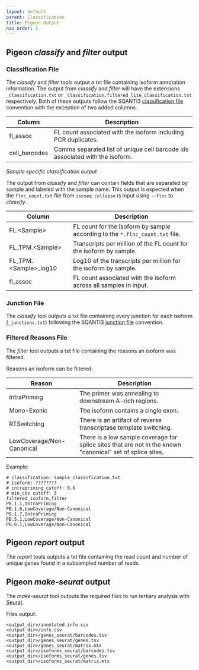 ```yaml
---
layout: default
parent: Classification
title: Pigeon Output
nav_order: 5
---
```


## Pigeon _classify_ and _filter_ output

### Classification File

The _classify_ and _filter_ tools output a txt file containing isoform annotation information.
The output from _classify_ and _filter_ will have the extensions `_classification.txt` or `_classification.filtered_lite_classification.txt` respectively.
Both of these outputs follow the SQANTI3 [classification file](https://github.com/ConesaLab/SQANTI3/wiki/Understanding-the-output-of-SQANTI3-QC#glossary-of-classification-file-columns-classificationtxt) convention with the exception of two added columns.

| Column | Description |
| ------ | ----------- |
| fl_assoc | FL count associated with the isoform including PCR duplicates. |
| cell_barcodes | Comma separated list of unique cell barcode ids associated with the isoform. |

*Sample specific classification output*

The output from _classify_ and _filter_ can contain fields that are separated by sample and labeled with the sample name.
This output is expected when the `flnc_count.txt` file from `isoseq collapse` is input using `--flnc` to _classify_.

| Column | Description |
| ------ | ----------- |
| FL.\<Sample\> | FL count for the isoform by sample according to the `*.flnc_count.txt` file. |
| FL_TPM.\<Sample\> | Transcripts per million of the FL count for the isoform by sample. |
| FL_TPM.\<Sample\>_log10 | Log10 of the transcripts per million for the isoform by sample. |
| fl_assoc | FL count associated with the isoform across all samples in input. |

### Junction File

The _classify_ tool outputs a txt file containing every junction for each isoform (`_junctions.txt`) following the SQANTI3 [junction file](https://github.com/ConesaLab/SQANTI3/wiki/Understanding-the-output-of-SQANTI3-QC#glossary-of-classification-file-columns-classificationtxt) convention.

### Filtered Reasons File

The _filter_ tool outputs a txt file containing the reasons an isoform was filtered.

Reasons an isoform can be filtered:

| Reason | Description |
| ------ | ----------- |
| IntraPriming | The primer was annealing to downstream A-rich regions. |
| Mono-Exonic | The isoform contains a single exon. |
| RTSwitching | There is an artifact of reverse transcriptase template switching. |
| LowCoverage/Non-Canonical | There is a low sample coverage for splice sites that are not in the known "canonical" set of splice sites. |

Example:

```
# classification: sample_classification.txt
# isoform: ????????
# intrapriming cutoff: 0.6
# min_cov cutoff: 3
filtered_isoform,filter
PB.1.1,IntraPriming
PB.1.6,LowCoverage/Non-Canonical
PB.1.7,IntraPriming
PB.5.1,LowCoverage/Non-Canonical
PB.6.1,LowCoverage/Non-Canonical
```

## Pigeon _report_ output

The _report_ tools outputs a txt file containing the read count and number of unique genes found in a subsampled number of reads.

## Pigeon _make-seurat_ output

The _make-seurat_ tool outputs the required files to run tertiary analysis with [Seurat](https://satijalab.org/seurat/).

Files output:
```
<output_dir>/annotated.info.csv
<output_dir>/info.csv
<output_dir>/genes_seurat/barcodes.tsv
<output_dir>/genes_seurat/genes.tsv
<output_dir>/genes_seurat/matrix.mtx
<output_dir>/isoforms_seurat/barcodes.tsv
<output_dir>/isoforms_seurat/genes.tsv
<output_dir>/isoforms_seurat/matrix.mtx
```
